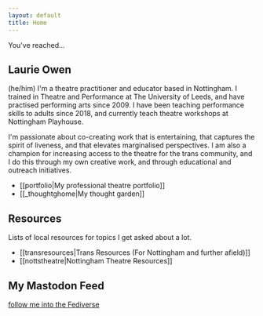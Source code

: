 ```yaml
---
layout: default
title: Home
---
```

You've reached...
## Laurie Owen
(he/him)
I'm a theatre practitioner and educator based in Nottingham. I trained in Theatre and Performance at The University of Leeds, and have practised performing arts since 2009. I have been teaching performance skills to adults since 2018, and currently teach theatre workshops at Nottingham Playhouse.

I'm passionate about co-creating work that is entertaining, that captures the spirit of liveness, and that elevates marginalised perspectives. I am also a champion for increasing access to the theatre for the trans community, and I do this through my own creative work, and through educational and outreach initiatives.

- [[portfolio|My professional theatre portfolio]]
- [[_thoughtghome|My thought garden]]

## Resources
Lists of local resources for topics I get asked about a lot.
- [[transresources|Trans Resources (For Nottingham and further afield)]]
- [[nottstheatre|Nottingham Theatre Resources]]

## My Mastodon Feed
<a class="mastodon-feed" href="https://zirk.us/@riewarden" data-toot-limit="3">follow me into the Fediverse</a>
<script type="module" src="https://esm.sh/emfed@1"> </script>
   
   

  
